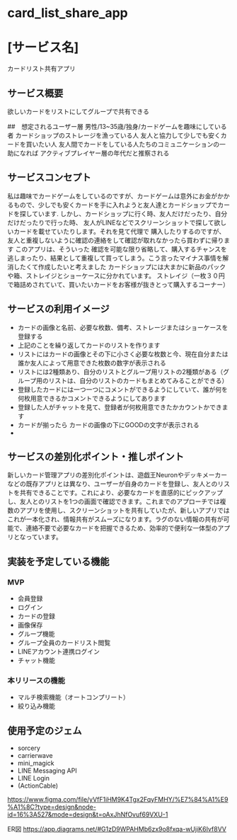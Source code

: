 # card_list_share_app

# [サービス名]
カードリスト共有アプリ

## サービス概要
欲しいカードをリストにしてグループで共有できる

##　想定されるユーザー層
男性/13~35歳/独身/カードゲームを趣味にしている者
カードショップのストレージを漁っている人
友人と協力して少しでも安くカードを買いたい人
友人間でカードをしている人たちのコミュニケーションの一助になれば
アクティブプレイヤー層の年代だと推察される
## サービスコンセプト
私は趣味でカードゲームをしているのですが、カードゲームは意外にお金がかかるもので、少しでも安くカードを手に入れようと友人達とカードショップでカードを探しています. しかし、カードショップに行く時、友人だけだったり、自分だけだったりで行った時、 友人がLINEなどでスクリーンショットで探して欲しいカードを載せていたりします。それを見て代理で 購入したりするのですが、友人と重複しないように確認の連絡をして確認が取れなかったら買わずに帰ります
このアプリは、そういった 確認を可能な限り省略して、購入するチャンスを逃しまったり、結果として重複して買ってしまう。こう言ったマイナス事情を解消したくて作成したいと考えました
カードショップには大まかに新品のパックや箱、ストレイジとショーケースに分かれています。
ストレイジ（一枚３０円で箱詰めされていて、買いたいカードをお客様が抜きとって購入するコーナー）
## サービスの利用イメージ
* カードの画像と名前、必要な枚数、備考、ストレージまたはショーケースを登録する
* 上記のことを繰り返してカードのリストを作ります
* リストにはカードの画像とその下に小さく必要な枚数と今、現在自分または誰か友人によって用意できた枚数の数字が表示される
* リストには2種類あり、自分のリストとグループ用リストの2種類がある（グループ用のリストは、自分のリストのカードもまとめてみることができる）
* 登録したカードには一つ一つにコメントができるようにしていて、誰が何を何枚用意できるかコメントできるようにしてあります
* 登録した人がチャットを見て、登録者が何枚用意できたかカウントかできます
* カードが揃ったら カードの画像の下にGOODの文字が表示される
*
## サービスの差別化ポイント・推しポイント
新しいカード管理アプリの差別化ポイントは、遊戯王Neuronやデッキメーカーなどの既存アプリとは異なり、ユーザーが自身のカードを登録し、友人とのリストを共有できることです。これにより、必要なカードを直感的にピックアップし、友人とのリストを1つの画面で確認できます。これまでのアプローチでは複数のアプリを使用し、スクリーンショットを共有していたが、新しいアプリではこれが一本化され、情報共有がスムーズになります。ラグのない情報の共有が可能で、連絡不要で必要なカードを把握できるため、効率的で便利な一体型のアプリとなっています。
## 実装を予定している機能
### MVP
* 会員登録
* ログイン
* カードの登録
* 画像保存
* グループ機能
* グループ全員のカードリスト閲覧
* LINEアカウント連携ログイン
* チャット機能

### 本リリースの機能
* マルチ検索機能（オートコンプリート）
* 絞り込み機能

## 使用予定のジェム
* sorcery
* carrierwave
* mini_magick
* LINE Messaging API
* LINE Login
* (ActionCable)


https://www.figma.com/file/yVfF1iHM9K4Tgx2FqyFMHY/%E7%84%A1%E9%A1%8C?type=design&node-id=16%3A527&mode=design&t=oAxJhNfOvuf69VXU-1


ER図
https://app.diagrams.net/#G1zD9WPAHMb6zx9o8fxqa-wUjiK6Ivf8VV
